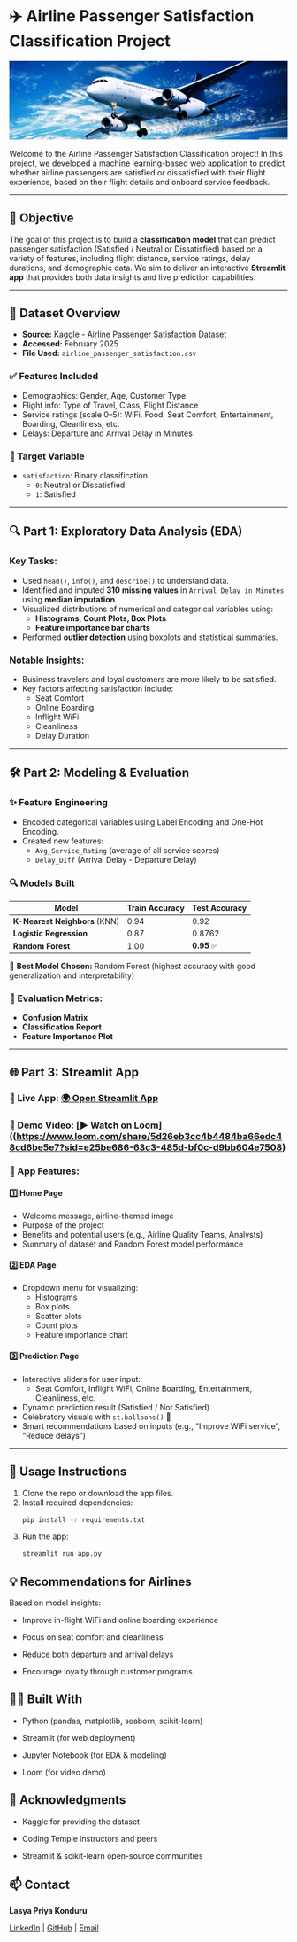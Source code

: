 # ✈️ Airline Passenger Satisfaction Classification Project

![Airline](airline.jpg)

Welcome to the Airline Passenger Satisfaction Classification project! In this project, we developed a machine learning-based web application to predict whether airline passengers are satisfied or dissatisfied with their flight experience, based on their flight details and onboard service feedback.

---

## 📌 Objective

The goal of this project is to build a **classification model** that can predict passenger satisfaction (Satisfied / Neutral or Dissatisfied) based on a variety of features, including flight distance, service ratings, delay durations, and demographic data. We aim to deliver an interactive **Streamlit app** that provides both data insights and live prediction capabilities.

---

## 📁 Dataset Overview

- **Source:** [Kaggle - Airline Passenger Satisfaction Dataset](https://www.kaggle.com/datasets/teejmahal20/airline-passenger-satisfaction/data)
- **Accessed:** February 2025
- **File Used:** `airline_passenger_satisfaction.csv`

### ✅ Features Included
- Demographics: Gender, Age, Customer Type
- Flight info: Type of Travel, Class, Flight Distance
- Service ratings (scale 0–5): WiFi, Food, Seat Comfort, Entertainment, Boarding, Cleanliness, etc.
- Delays: Departure and Arrival Delay in Minutes

### 🎯 Target Variable
- `satisfaction`: Binary classification  
  - `0`: Neutral or Dissatisfied  
  - `1`: Satisfied

---

## 🔍 Part 1: Exploratory Data Analysis (EDA)

### Key Tasks:
- Used `head()`, `info()`, and `describe()` to understand data.
- Identified and imputed **310 missing values** in `Arrival Delay in Minutes` using **median imputation**.
- Visualized distributions of numerical and categorical variables using:
  - **Histograms, Count Plots, Box Plots**
  - **Feature importance bar charts**
- Performed **outlier detection** using boxplots and statistical summaries.

### Notable Insights:
- Business travelers and loyal customers are more likely to be satisfied.
- Key factors affecting satisfaction include:
  - Seat Comfort
  - Online Boarding
  - Inflight WiFi
  - Cleanliness
  - Delay Duration

---

## 🛠️ Part 2: Modeling & Evaluation

### ✨ Feature Engineering
- Encoded categorical variables using Label Encoding and One-Hot Encoding.
- Created new features:
  - `Avg_Service_Rating` (average of all service scores)
  - `Delay_Diff` (Arrival Delay - Departure Delay)

### 🔍 Models Built
| Model                | Train Accuracy | Test Accuracy |
|---------------------|----------------|---------------|
| **K-Nearest Neighbors** (KNN) | 0.94           | 0.92          |
| **Logistic Regression**       | 0.87           | 0.8762        |
| **Random Forest**             | 1.00           | **0.95**       ✅

📌 **Best Model Chosen:** Random Forest (highest accuracy with good generalization and interpretability)

### 🔁 Evaluation Metrics:
- **Confusion Matrix**
- **Classification Report**
- **Feature Importance Plot**

---

## 🌐 Part 3: Streamlit App

### 🔗 Live App: [🌍 Open Streamlit App](https://airline-passenger-satisfaction-predictor.streamlit.app/)

### 🎥 Demo Video: [▶️ Watch on Loom]((https://www.loom.com/share/5d26eb3cc4b4484ba66edc48cd6be5e7?sid=e25be686-63c3-485d-bf0c-d9bb604e7508)

### 🧠 App Features:

#### 1️⃣ Home Page
- Welcome message, airline-themed image
- Purpose of the project
- Benefits and potential users (e.g., Airline Quality Teams, Analysts)
- Summary of dataset and Random Forest model performance

#### 2️⃣ EDA Page
- Dropdown menu for visualizing:
  - Histograms
  - Box plots
  - Scatter plots
  - Count plots
  - Feature importance chart

#### 3️⃣ Prediction Page
- Interactive sliders for user input:
  - Seat Comfort, Inflight WiFi, Online Boarding, Entertainment, Cleanliness, etc.
- Dynamic prediction result (Satisfied / Not Satisfied)
- Celebratory visuals with `st.balloons()` 🎈
- Smart recommendations based on inputs (e.g., “Improve WiFi service”, “Reduce delays”)

---

## 🎯 Usage Instructions

1. Clone the repo or download the app files.
2. Install required dependencies:
   ```bash
   pip install -r requirements.txt
3. Run the app:
   ```bash
   streamlit run app.py

## 💡 Recommendations for Airlines
Based on model insights:

- Improve in-flight WiFi and online boarding experience

- Focus on seat comfort and cleanliness

- Reduce both departure and arrival delays

- Encourage loyalty through customer programs

## 👩‍💻 Built With
- Python (pandas, matplotlib, seaborn, scikit-learn)

- Streamlit (for web deployment)

- Jupyter Notebook (for EDA & modeling)

- Loom (for video demo)

## 🙌 Acknowledgments
- Kaggle for providing the dataset

- Coding Temple instructors and peers

- Streamlit & scikit-learn open-source communities

## 📫 Contact
**Lasya Priya Konduru**

[LinkedIn](https://www.linkedin.com/in/lasya-priya-k/) | [GitHub](https://github.com/lasyakonduru) | [Email](konduru.lasya@gmail.com)
